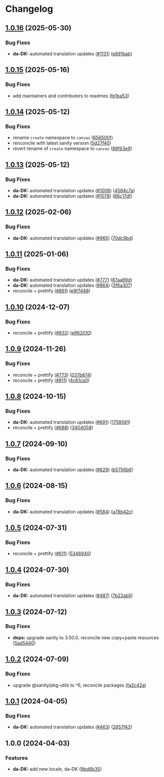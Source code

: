 # Changelog

## [1.0.16](https://github.com/sanity-io/locales/compare/locale-da-dk-v1.0.15...locale-da-dk-v1.0.16) (2025-05-30)


### Bug Fixes

* **da-DK:** automated translation updates ([#1131](https://github.com/sanity-io/locales/issues/1131)) ([e891bab](https://github.com/sanity-io/locales/commit/e891babd415c89e3756a2774c19e1865d3f2e51a))

## [1.0.15](https://github.com/sanity-io/locales/compare/locale-da-dk-v1.0.14...locale-da-dk-v1.0.15) (2025-05-16)


### Bug Fixes

* add maintainers and contributors to readmes ([fe1ba53](https://github.com/sanity-io/locales/commit/fe1ba5364624d8e0cd850403e63215e345d27060))

## [1.0.14](https://github.com/sanity-io/locales/compare/locale-da-dk-v1.0.13...locale-da-dk-v1.0.14) (2025-05-12)


### Bug Fixes

* rename `create` namespace to `canvas` ([656500f](https://github.com/sanity-io/locales/commit/656500fc23153e0039c6ca1b57abc547a6450c87))
* renconcile with latest sanity version ([5d27f40](https://github.com/sanity-io/locales/commit/5d27f40fc012ffed3f70297332a16bbdf688534f))
* revert rename of `create` namespace to `canvas` ([88f63e9](https://github.com/sanity-io/locales/commit/88f63e9cac077059e6aac88f99ef00e6a09de669))

## [1.0.13](https://github.com/sanity-io/locales/compare/locale-da-dk-v1.0.12...locale-da-dk-v1.0.13) (2025-05-12)


### Bug Fixes

* **da-DK:** automated translation updates ([#1008](https://github.com/sanity-io/locales/issues/1008)) ([4584c7a](https://github.com/sanity-io/locales/commit/4584c7a9a651629700716867bf79f3d4b5db91e6))
* **da-DK:** automated translation updates ([#1078](https://github.com/sanity-io/locales/issues/1078)) ([86c17df](https://github.com/sanity-io/locales/commit/86c17df45b4ccc7ff539d4c1c7e71b27b867bad0))

## [1.0.12](https://github.com/sanity-io/locales/compare/locale-da-dk-v1.0.11...locale-da-dk-v1.0.12) (2025-02-06)


### Bug Fixes

* **da-DK:** automated translation updates ([#965](https://github.com/sanity-io/locales/issues/965)) ([70dc9bd](https://github.com/sanity-io/locales/commit/70dc9bd257559dac94f48aae4e264b9c2d711989))

## [1.0.11](https://github.com/sanity-io/locales/compare/locale-da-dk-v1.0.10...locale-da-dk-v1.0.11) (2025-01-06)


### Bug Fixes

* **da-DK:** automated translation updates ([#777](https://github.com/sanity-io/locales/issues/777)) ([87aa89d](https://github.com/sanity-io/locales/commit/87aa89df91edcfae99d3cae9f9948e6ff38f825d))
* **da-DK:** automated translation updates ([#864](https://github.com/sanity-io/locales/issues/864)) ([3f6a307](https://github.com/sanity-io/locales/commit/3f6a307a5839524c182cd09a183061081c02878a))
* reconcile + prettify ([#861](https://github.com/sanity-io/locales/issues/861)) ([e9f7448](https://github.com/sanity-io/locales/commit/e9f7448460b48fc803bd6604aada91630348ab95))

## [1.0.10](https://github.com/sanity-io/locales/compare/locale-da-dk-v1.0.9...locale-da-dk-v1.0.10) (2024-12-07)


### Bug Fixes

* reconcile + prettify ([#832](https://github.com/sanity-io/locales/issues/832)) ([e962010](https://github.com/sanity-io/locales/commit/e9620109a7ee1a0ad4eadeaebf8f3d05ee703747))

## [1.0.9](https://github.com/sanity-io/locales/compare/locale-da-dk-v1.0.8...locale-da-dk-v1.0.9) (2024-11-26)


### Bug Fixes

* reconcile + prettify ([#773](https://github.com/sanity-io/locales/issues/773)) ([037b874](https://github.com/sanity-io/locales/commit/037b8747ab096387a988bef3e632812f7217f53f))
* reconcile + prettify ([#811](https://github.com/sanity-io/locales/issues/811)) ([4c61ca0](https://github.com/sanity-io/locales/commit/4c61ca096c2fd158aefd895681bb0b7c2a634234))

## [1.0.8](https://github.com/sanity-io/locales/compare/locale-da-dk-v1.0.7...locale-da-dk-v1.0.8) (2024-10-15)


### Bug Fixes

* **da-DK:** automated translation updates ([#691](https://github.com/sanity-io/locales/issues/691)) ([1758581](https://github.com/sanity-io/locales/commit/1758581ee2cb2a9dbc626e3a744329ef0f8a2e66))
* reconcile + prettify ([#688](https://github.com/sanity-io/locales/issues/688)) ([3404058](https://github.com/sanity-io/locales/commit/3404058c7a55c2163d680d84953f7ac5defb2066))

## [1.0.7](https://github.com/sanity-io/locales/compare/locale-da-dk-v1.0.6...locale-da-dk-v1.0.7) (2024-09-10)


### Bug Fixes

* **da-DK:** automated translation updates ([#629](https://github.com/sanity-io/locales/issues/629)) ([b5756b6](https://github.com/sanity-io/locales/commit/b5756b6463f5e928e8ce9e4f918253ace9b8ef40))

## [1.0.6](https://github.com/sanity-io/locales/compare/locale-da-dk-v1.0.5...locale-da-dk-v1.0.6) (2024-08-15)


### Bug Fixes

* **da-DK:** automated translation updates ([#584](https://github.com/sanity-io/locales/issues/584)) ([a78b42c](https://github.com/sanity-io/locales/commit/a78b42c17b89869dc4f07dbd8714358b5d3d50b5))

## [1.0.5](https://github.com/sanity-io/locales/compare/locale-da-dk-v1.0.4...locale-da-dk-v1.0.5) (2024-07-31)


### Bug Fixes

* reconcile + prettify ([#611](https://github.com/sanity-io/locales/issues/611)) ([5346940](https://github.com/sanity-io/locales/commit/534694059e674d5150f7f484fd79411b0f5b74a2))

## [1.0.4](https://github.com/sanity-io/locales/compare/locale-da-dk-v1.0.3...locale-da-dk-v1.0.4) (2024-07-30)


### Bug Fixes

* **da-DK:** automated translation updates ([#487](https://github.com/sanity-io/locales/issues/487)) ([7b22ab5](https://github.com/sanity-io/locales/commit/7b22ab5a5bf8bc0542df500837ec8f38d436852e))

## [1.0.3](https://github.com/sanity-io/locales/compare/locale-da-dk-v1.0.2...locale-da-dk-v1.0.3) (2024-07-12)


### Bug Fixes

* **deps:** upgrade sanity to 3.50.0, reconcile new copy+paste resources ([5ad5440](https://github.com/sanity-io/locales/commit/5ad5440692ba75d76b5de468a5ed5cdfd01de995))

## [1.0.2](https://github.com/sanity-io/locales/compare/locale-da-dk-v1.0.1...locale-da-dk-v1.0.2) (2024-07-09)


### Bug Fixes

* upgrade @sanity/pkg-utils to ^6, reconcile packages ([fa2c42a](https://github.com/sanity-io/locales/commit/fa2c42a0e8550ead90dcc61fe1abcecdacf8fd20))

## [1.0.1](https://github.com/sanity-io/locales/compare/locale-da-dk-v1.0.0...locale-da-dk-v1.0.1) (2024-04-05)


### Bug Fixes

* **da-DK:** automated translation updates ([#463](https://github.com/sanity-io/locales/issues/463)) ([2657f43](https://github.com/sanity-io/locales/commit/2657f43833f8a333c8f56f1ce04fc4e747174fb3))

## 1.0.0 (2024-04-03)


### Features

* **da-DK:** add new locale, da-DK ([9bd6b35](https://github.com/sanity-io/locales/commit/9bd6b35afd680aef1ec94abf51ce4862db251381))
